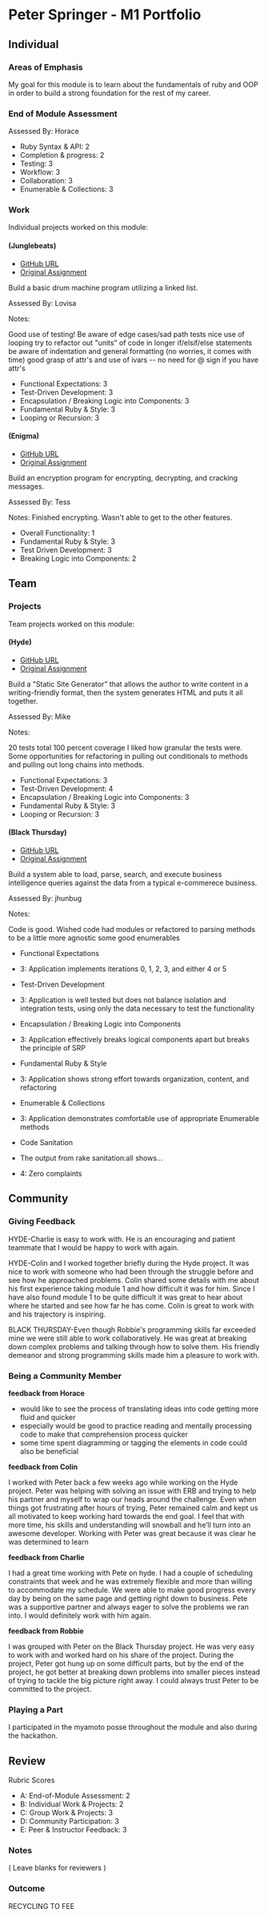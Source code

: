 # Peter Springer - M1 Portfolio

## Individual

### Areas of Emphasis

My goal for this module is to learn about the fundamentals of ruby and OOP in order to build a strong foundation for the rest of my career.

### End of Module Assessment

Assessed By: Horace

* Ruby Syntax & API: 2
* Completion & progress: 2
* Testing: 3
* Workflow: 3
* Collaboration: 3
* Enumerable & Collections: 3

### Work

Individual projects worked on this module:

#### (Junglebeats)

* [GitHub URL](https://github.com/Peter-Springer/jungle_beats)
* [Original Assignment](https://github.com/turingschool/curriculum/blob/master/source/projects/jungle_beat.markdown)

Build a basic drum machine program utilizing a linked list.

Assessed By: Lovisa

Notes:

Good use of testing! Be aware of edge cases/sad path tests
nice use of looping
try to refactor out "units" of code in longer if/elsif/else statements
be aware of indentation and general formatting (no worries, it comes with time)
good grasp of attr's and use of ivars -- no need for @ sign if you have attr's

* Functional Expectations: 3
* Test-Driven Development: 3
* Encapsulation / Breaking Logic into Components: 3
* Fundamental Ruby & Style: 3
* Looping or Recursion: 3

#### (Enigma)

* [GitHub URL](https://github.com/Peter-Springer/enigma)
* [Original Assignment](https://github.com/turingschool/curriculum/blob/master/source/projects/enigma.markdown)

Build an encryption program for encrypting, decrypting, and cracking messages.

Assessed By: Tess

Notes: Finished encrypting. Wasn't able to get to the other features.

* Overall Functionality: 1
* Fundamental Ruby & Style:  3
* Test Driven Development: 3
* Breaking Logic into Components: 2

## Team

### Projects

Team projects worked on this module:

#### (Hyde)

* [GitHub URL](https://github.com/Peter-Springer/hyde)
* [Original Assignment](https://github.com/turingschool/curriculum/blob/master/source/projects/hyde/index.markdown)

Build a "Static Site Generator" that allows the author to write content in a writing-friendly format, then the system generates HTML and puts it all together.

Assessed By: Mike

Notes:

20 tests total
100 percent coverage
I liked how granular the tests were.
Some opportunities for refactoring in pulling out conditionals to methods and pulling out long chains into methods.

* Functional Expectations: 3
* Test-Driven Development: 4
* Encapsulation / Breaking Logic into Components: 3
* Fundamental Ruby & Style: 3
* Looping or Recursion: 3


#### (Black Thursday)

* [GitHub URL]()
* [Original Assignment](https://github.com/turingschool/curriculum/blob/master/source/projects/black_thursday.markdown)

Build a system able to load, parse, search, and execute business intelligence queries against the data from a typical e-commerece business.

Assessed By: jhunbug

Notes:

Code is good.
Wished code had modules or refactored to parsing methods to be a little more agnostic
some good enumerables

* Functional Expectations

* 3: Application implements iterations 0, 1, 2, 3, and either 4 or 5
* Test-Driven Development

* 3: Application is well tested but does not balance isolation and integration tests, using only the data necessary to test the functionality
* Encapsulation / Breaking Logic into Components

* 3: Application effectively breaks logical components apart but breaks the principle of SRP
* Fundamental Ruby & Style

* 3: Application shows strong effort towards organization, content, and refactoring
* Enumerable & Collections

* 3: Application demonstrates comfortable use of appropriate Enumerable methods
* Code Sanitation

* The output from rake sanitation:all shows...

* 4: Zero complaints


## Community

### Giving Feedback

HYDE-Charlie is easy to work with. He is an encouraging and patient teammate that I would be happy to work with again.

HYDE-Colin and I worked together briefly during the Hyde project. It was nice to work with someone who had been through the struggle before and see how he approached problems. Colin shared some details with me about his first experience taking module 1 and how difficult it was for him. Since I have also found module 1 to be quite difficult it was great to hear about where he started and see how far he has come. Colin is great to work with and his trajectory is inspiring.

BLACK THURSDAY-Even though Robbie's programming skills far exceeded mine we were still able to work collaboratively. He was great at breaking down complex problems and talking through how to solve them. His friendly demeanor and strong programming skills made him a pleasure to work with.



### Being a Community Member

**feedback from Horace**

* would like to see the process of translating ideas into code getting more fluid and quicker
* especially would be good to practice reading and mentally processing code to make that comprehension
process quicker
* some time spent diagramming or tagging the elements in code could also be beneficial

**feedback from Colin**

I worked with Peter back a few weeks ago while working on the Hyde project. Peter was helping with solving an issue with ERB and trying to help his partner and myself to wrap our heads around the challenge. Even when things got frustrating after hours of trying, Peter remained calm and kept us all motivated to keep working hard towards the end goal. I feel that with more time, his skills and understanding will snowball and he’ll turn into an awesome developer. Working with Peter was great because it was clear he was determined to learn

**feedback from Charlie**

I had a great time working with Pete on hyde.  I had a couple of scheduling constraints that week and he was extremely flexible and more than willing to accommodate my schedule. We were able to make good progress every day by being on the same page and getting right down to business.  Pete was a supportive partner and always eager to solve the problems we ran into.  I would definitely work with him again.

**feedback from Robbie**

I was grouped with Peter on the Black Thursday project. He was very easy to work with and worked hard on his share of the project. During the project, Peter got hung up on some difficult parts, but by the end of the project, he got better at breaking down problems into smaller pieces instead of trying to tackle the big picture right away. I could always trust Peter to be committed to the project.


### Playing a Part

I participated in the myamoto posse throughout the module and also during the hackathon.

## Review

Rubric Scores

* A: End-of-Module Assessment: 2
* B: Individual Work & Projects: 2
* C: Group Work & Projects: 3
* D: Community Participation: 3
* E: Peer & Instructor Feedback: 3

### Notes

( Leave blanks for reviewers )

### Outcome

RECYCLING TO FEE
